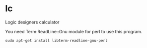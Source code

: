 # lc
Logic designers calculator

You need Term:ReadLine::Gnu module for perl to use this program.

~~~~
sudo apt-get install libterm-readline-gnu-perl
~~~~
